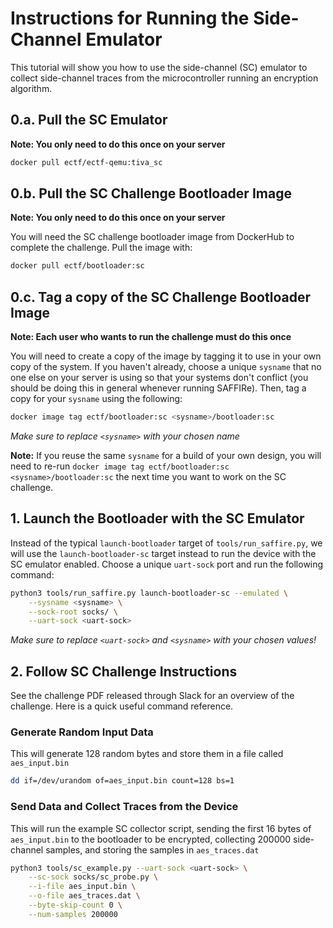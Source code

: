 # Instructions for Running the Side-Channel Emulator

This tutorial will show you how to use the side-channel (SC) emulator to collect
side-channel traces from the microcontroller running an encryption algorithm.

## 0.a. Pull the SC Emulator

**Note: You only need to do this once on your server**

```bash
docker pull ectf/ectf-qemu:tiva_sc
```


## 0.b. Pull the SC Challenge Bootloader Image

**Note: You only need to do this once on your server**

You will need the SC challenge bootloader image from DockerHub to complete the
challenge. Pull the image with:

```bash
docker pull ectf/bootloader:sc
```


## 0.c. Tag a copy of the SC Challenge Bootloader Image

**Note: Each user who wants to run the challenge must do this once**

You will need to create a copy of the image by tagging it to use in your own
copy of the system. If you haven't already, choose a unique `sysname` that no
one else on your server is using so that your systems don't conflict (you should
be doing this in general whenever running SAFFIRe). Then, tag a copy for your
`sysname` using the following:

```bash
docker image tag ectf/bootloader:sc <sysname>/bootloader:sc
```

*Make sure to replace `<sysname>` with your chosen name*

**Note:** If you reuse the same `sysname` for a build of your own design, you will
need to re-run `docker image tag ectf/bootloader:sc <sysname>/bootloader:sc` the
next time you want to work on the SC challenge.


## 1. Launch the Bootloader with the SC Emulator

Instead of the typical `launch-bootloader` target of `tools/run_saffire.py`, we
will use the `launch-bootloader-sc` target instead to run the device with the
SC emulator enabled. Choose a unique `uart-sock` port and run the following
command:

```bash
python3 tools/run_saffire.py launch-bootloader-sc --emulated \
    --sysname <sysname> \
    --sock-root socks/ \
    --uart-sock <uart-sock>
```

*Make sure to replace `<uart-sock>` and `<sysname>` with your chosen values!*


## 2. Follow SC Challenge Instructions

See the challenge PDF released through Slack for an overview of the challenge.
Here is a quick useful command reference.

### Generate Random Input Data

This will generate 128 random bytes and store them in a file called
`aes_input.bin` 

```bash
dd if=/dev/urandom of=aes_input.bin count=128 bs=1
```


### Send Data and Collect Traces from the Device

This will run the example SC collector script, sending the first 16 bytes of
`aes_input.bin` to the bootloader to be encrypted, collecting 200000
side-channel samples, and storing the samples in `aes_traces.dat`

```bash
python3 tools/sc_example.py --uart-sock <uart-sock> \
    --sc-sock socks/sc_probe.py \
    --i-file aes_input.bin \
    --o-file aes_traces.dat \
    --byte-skip-count 0 \
    --num-samples 200000
```